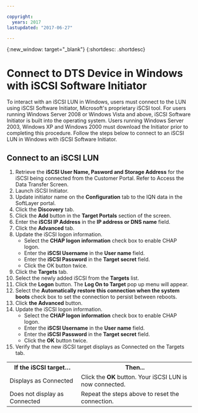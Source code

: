```yaml
---

copyright:
  years: 2017
lastupdated: "2017-06-27"

---
```

{:new_window: target="_blank"}
{:shortdesc: .shortdesc}

# Connect to DTS Device in Windows with iSCSI Software Initiator

To interact with an iSCSI LUN in Windows, users must connect to the LUN using iSCSI Software Initiator, Microsoft's proprietary iSCSI tool.  For users running Windows Server 2008 or Windows Vista and above, iSCSI Software Initiator is built into the operating system.  Users running Windows Server 2003, Windows XP and Windows 2000 must download the Initiator prior to completing this procedure.  Follow the steps below to connect to an iSCSI LUN in Windows with iSCSI Software Initiator.

## Connect to an iSCSI LUN

1. Retrieve the **iSCSI User Name, Pasword and Storage Address** for the iSCSI being connected from the Customer Portal.  Refer to Access the Data Transfer Screen.
2. Launch iSCSI Initiator.
3. Update initiator name on the **Configuration** tab to the IQN data in the SoftLayer portal.
4. Click the **Discovery** tab.
5. Click the **Add** button in the **Target Portals** section of the screen.
6. Enter the **iSCSI IP Address** in the **IP address or DNS name** field.
7. Click the **Advanced** tab.
8. Update the iSCSI logon information.
   - Select the **CHAP logon information** check box to enable CHAP logon.
   - Enter the **iSCSI Username** in the **User name** field.
   - Enter the **iSCSI Password** in the **Target secret** field.
   - Click the OK button twice.
9. Click the **Targets** tab.
10. Select the newly added iSCSI from the **Targets** list.
11. Click the **Logon** button. The **Log On to Target** pop up menu will appear.
12. Select the **Automatically restore this connection when the system boots** check box to set the connection to persist between reboots.
13. Click **the Advanced** button.
14. Update the iSCSI logon information.
    - Select the **CHAP logon information** check box to enable CHAP logon.
    - Enter the **iSCSI Username** in the **User name** field.
    - Enter the **iSCSI Password** in the **Target secret** field.
    - Click the **OK** button twice.
15. Verify that the new iSCSI target displays as Connected on the Targets tab.

<table>
<tbody>
<tr>
<th>If the iSCSI target…</th><th>Then...</th></tr>
<tr><td>Displays as Connected</td><td>Click the <strong>OK</strong> button. Your iSCSI LUN is now connected.</td></tr>
<tr><td>Does not display as Connected</td><td>	
Repeat the steps above to reset the connection.</td></tr></tbody></table>
